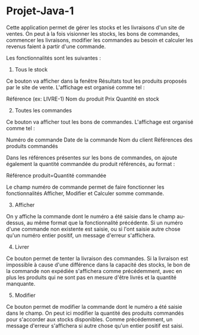 # Projet-Java-1

Cette application permet de gérer les stocks et les livraisons d'un site de ventes.
On peut à la fois visionner les stocks, les bons de commandes, commencer les livraisons, modifier les commandes au besoin et calculer les revenus faient à partir d'une commande.

Les fonctionnalités sont les suivantes :

1) Tous le stock

Ce bouton va afficher dans la fenêtre Résultats tout les produits proposés par le site de vente.
L'affichage est organisé comme tel :

Référence (ex: LIVRE-1)     Nom du produit      Prix        Quantité en stock

2) Toutes les commandes

Ce bouton va afficher tout les bons de commandes.
L'affichage est organisé comme tel :

Numéro de commande
Date de la commande
Nom du client
Références des produits commandés

Dans les références présentes sur les bons de commandes, on ajoute également la quantité commandée du produit référencés, au format :

Référence produit=Quantité commandée

Le champ numéro de commande permet de faire fonctionner les fonctionnalités Afficher, Modifier et Calculer somme commande.

3) Afficher

On y affiche la commande dont le numéro a été saisie dans le champ au-dessus, au même format que la fonctionnalité précédente. Si un numéro d'une commande non existente est saisie, ou si l'ont saisie autre chose qu'un numéro entier positif, un message d'erreur s'affichera. 

4) Livrer

Ce bouton permet de tenter la livraison des commandes. Si la livraison est impossible à cause d'une différence dans la capacité des stocks, le bon de la commande non expédiée s'affichera comme précédemment, avec en plus les produits qui ne sont pas en mesure d'être livrés et la quantité manquante.

5) Modifier

Ce bouton permet de modifier la commande dont le numéro a été saisie dans le champ. On peut ici modifier la quantité des produits commandés pour s'accorder aux stocks disponibles. Comme précédemment, un message d'erreur s'affichera si autre chose qu'un entier positif est saisi.